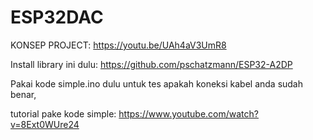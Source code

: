 # ESP32DAC
KONSEP PROJECT: https://youtu.be/UAh4aV3UmR8

Install library ini dulu: https://github.com/pschatzmann/ESP32-A2DP

Pakai kode simple.ino dulu untuk tes apakah koneksi kabel anda sudah benar, 

tutorial pake kode simple: https://www.youtube.com/watch?v=8Ext0WUre24

